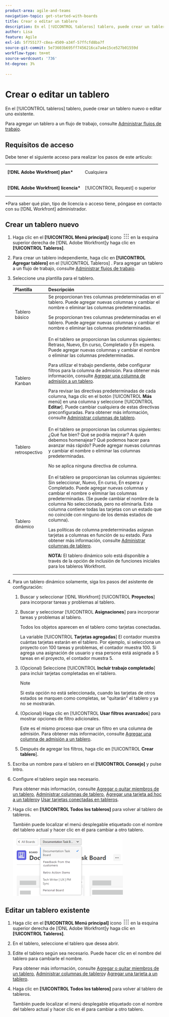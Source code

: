 ```yaml
---
product-area: agile-and-teams
navigation-topic: get-started-with-boards
title: Crear o editar un tablero
description: En el [!UICONTROL tableros] tablero, puede crear un tablero nuevo o editar uno existente.
author: Lisa
feature: Agile
exl-id: 5f755177-c8ea-4509-a34f-57ffcfd8ba7f
source-git-commit: 5e73603b695ff7456216ca7a4e15ce527b01559d
workflow-type: tm+mt
source-wordcount: '736'
ht-degree: 3%

---
```


# Crear o editar un tablero

En el [!UICONTROL tableros] tablero, puede crear un tablero nuevo o editar uno existente.

Para agregar un tablero a un flujo de trabajo, consulte [Administrar flujos de trabajo](/help/quicksilver/agile/use-boards-agile-planning-tools/manage-collections.md).

## Requisitos de acceso

Debe tener el siguiente acceso para realizar los pasos de este artículo:

<table style="table-layout:auto"> 
 <col> 
 <col> 
 <tbody> 
  <tr> 
   <td role="rowheader"><strong>[!DNL Adobe Workfront] plan*</strong></td> 
   <td> <p>Cualquiera</p> </td> 
  </tr> 
  <tr> 
   <td role="rowheader"><strong>[!DNL Adobe Workfront] licencia*</strong></td> 
   <td> <p>[!UICONTROL Request] o superior</p> </td> 
  </tr> 
 </tbody> 
</table>

&#42;Para saber qué plan, tipo de licencia o acceso tiene, póngase en contacto con su [!DNL Workfront] administrador.

## Crear un tablero nuevo

1. Haga clic en el **[!UICONTROL Menú principal]** icono ![](assets/main-menu-icon.png) en la esquina superior derecha de [!DNL Adobe Workfront]y haga clic en **[!UICONTROL Tableros]**.
1. Para crear un tablero independiente, haga clic en **[!UICONTROL Agregar tablero]** en el [!UICONTROL Tableros] . Para agregar un tablero a un flujo de trabajo, consulte [Administrar flujos de trabajo](/help/quicksilver/agile/use-boards-agile-planning-tools/manage-collections.md).

1. Seleccione una plantilla para el tablero.

   | Plantilla | Descripción |
   |---------|----------|
   | Tablero básico | Se proporcionan tres columnas predeterminadas en el tablero. Puede agregar nuevas columnas y cambiar el nombre o eliminar las columnas predeterminadas. <p>Se proporcionan tres columnas predeterminadas en el tablero. Puede agregar nuevas columnas y cambiar el nombre o eliminar las columnas predeterminadas. |
   | Tablero Kanban | En el tablero se proporcionan las columnas siguientes: Retraso, Nuevo, En curso, Completado y En espera. Puede agregar nuevas columnas y cambiar el nombre o eliminar las columnas predeterminadas.<p>Para utilizar el trabajo pendiente, debe configurar filtros para la columna de admisión. Para obtener más información, consulte [Agregar una columna de admisión a un tablero](/help/quicksilver/agile/use-boards-agile-planning-tools/add-intake-column-to-board.md). <p>Para revisar las directivas predeterminadas de cada columna, haga clic en el botón [!UICONTROL **Más** menú] en una columna y seleccione [!UICONTROL **Editar**]. Puede cambiar cualquiera de estas directivas preconfiguradas. Para obtener más información, consulte [Administrar columnas de tablero](/help/quicksilver/agile/get-started-with-boards/manage-board-columns.md). |
   | Tablero retrospectivo | En el tablero se proporcionan las columnas siguientes: ¿Qué fue bien? Qué se podría mejorar? A quién debemos homenajear? Qué podemos hacer para avanzar más rápido? Puede agregar nuevas columnas y cambiar el nombre o eliminar las columnas predeterminadas. <p>No se aplica ninguna directiva de columna. |
   | Tablero dinámico | En el tablero se proporcionan las columnas siguientes: Sin seleccionar, Nuevo, En curso, En espera y Completado. Puede agregar nuevas columnas y cambiar el nombre o eliminar las columnas predeterminadas. (Se puede cambiar el nombre de la columna No seleccionada, pero no eliminarla. Esta columna contiene todas las tarjetas con un estado que no coincide con ninguno de los demás estados de columna). <p>Las políticas de columna predeterminadas asignan tarjetas a columnas en función de su estado. Para obtener más información, consulte [Administrar columnas de tablero](/help/quicksilver/agile/get-started-with-boards/manage-board-columns.md). <p>**NOTA:** El tablero dinámico solo está disponible a través de la opción de inclusión de funciones iniciales para los tableros Workfront. |

1. Para un tablero dinámico solamente, siga los pasos del asistente de configuración:

   1. Buscar y seleccionar [!DNL Workfront] [!UICONTROL **Proyectos**] para incorporar tareas y problemas al tablero.
   1. Buscar y seleccionar [!UICONTROL **Asignaciones**] para incorporar tareas y problemas al tablero.

      Todos los objetos aparecen en el tablero como tarjetas conectadas.

      La variable [!UICONTROL **Tarjetas agregadas**] El contador muestra cuántas tarjetas estarán en el tablero. Por ejemplo, si selecciona un proyecto con 100 tareas y problemas, el contador muestra 100. Si agrega una asignación de usuario y esa persona está asignada a 5 tareas en el proyecto, el contador muestra 5.

   1. (Opcional) Seleccione [!UICONTROL **Incluir trabajo completado**] para incluir tarjetas completadas en el tablero.

      >[!NOTE]
      >
      >Si esta opción no está seleccionada, cuando las tarjetas de otros estados se marquen como completas, se &quot;quitarán&quot; el tablero y ya no se mostrarán.

   1. (Opcional) Haga clic en [!UICONTROL **Usar filtros avanzados**] para mostrar opciones de filtro adicionales.

      Este es el mismo proceso que crear un filtro en una columna de admisión. Para obtener más información, consulte [Agregar una columna de admisión a un tablero](/help/quicksilver/agile/use-boards-agile-planning-tools/add-intake-column-to-board.md).

   1. Después de agregar los filtros, haga clic en [!UICONTROL **Crear tablero**].

1. Escriba un nombre para el tablero en el **[!UICONTROL Consejo]** y pulse Intro.
1. Configure el tablero según sea necesario.

   Para obtener más información, consulte [Agregar o quitar miembros de un tablero](../../agile/get-started-with-boards/add-members-to-board.md), [Administrar columnas de tablero](../../agile/get-started-with-boards/manage-board-columns.md), [Agregar una tarjeta ad hoc a un tablero](../../agile/get-started-with-boards/add-card-to-board.md)y [Usar tarjetas conectadas en tableros](/help/quicksilver/agile/get-started-with-boards/connected-cards.md).

1. Haga clic en **[!UICONTROL Todos los tableros]** para volver al tablero de tableros.

   También puede localizar el menú desplegable etiquetado con el nombre del tablero actual y hacer clic en él para cambiar a otro tablero.

   ![Lista de tableros](assets/boards-button-list-of-boards-350x188.png)

## Editar un tablero existente

1. Haga clic en el **[!UICONTROL Menú principal]** icono ![](assets/main-menu-icon.png) en la esquina superior derecha de [!DNL Adobe Workfront]y haga clic en **[!UICONTROL Tableros]**.
1. En el tablero, seleccione el tablero que desea abrir.
1. Edite el tablero según sea necesario. Puede hacer clic en el nombre del tablero para cambiarle el nombre.

   Para obtener más información, consulte [Agregar o quitar miembros de un tablero](../../agile/get-started-with-boards/add-members-to-board.md), [Administrar columnas de tablero](../../agile/get-started-with-boards/manage-board-columns.md)y [Agregar una tarjeta a un tablero](../../agile/get-started-with-boards/add-card-to-board.md).

1. Haga clic en **[!UICONTROL Todos los tableros]** para volver al tablero de tableros.

   También puede localizar el menú desplegable etiquetado con el nombre del tablero actual y hacer clic en él para cambiar a otro tablero.
